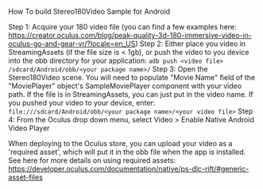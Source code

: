 How To build Stereo180Video Sample for Android

Step 1: Acquire your 180 video file (you can find a few examples here: https://creator.oculus.com/blog/peak-quality-3d-180-immersive-video-in-oculus-go-and-gear-vr/?locale=en_US)
Step 2: Either place you video in StreamingAssets (if the file size is < 1gb), or push the video to you device into the obb directory for your application:
	`adb push <video file> /sdcard/Android/obb/<your package name>/`
Step 3: Open the Stereo180Video scene. You will need to populate "Movie Name" field of the "MoviePlayer" object's SampleMoviePlayer component with your video path. If the file is in StreamingAssets, you can just put in the video name. If you pushed your video to your device, enter: `file:///sdcard/Android/obb/<your package name>/<your video file>` 
Step 4: From the Oculus drop down menu, select Video > Enable Native Android Video Player

When deploying to the Oculus store, you can upload your video as a 'required asset', which will put it in the obb file when the app is installed. See here for more details on using required assets: https://developer.oculus.com/documentation/native/ps-dlc-rift/#generic-asset-files